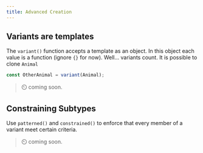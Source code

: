 ```yaml
---
title: Advanced Creation
---
```





## Variants are templates

The `variant()` function accepts a template as an object. In this object each value is a function (ignore `{}` for now). Well... variants count. It is possible to clone `Animal`

```ts
const OtherAnimal = variant(Animal);
```

> ⏲️ coming soon.



## Constraining Subtypes

Use `patterned()` and `constrained()` to enforce that every member of a variant meet certain criteria. 

> ⏲️ coming soon.


